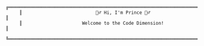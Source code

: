          ╔══════════════════════════════════════════════════════════════════════════════╗
         ║                           🙋‍♂️ Hi, I'm Prince 🙋‍♂️                              ║
         ║                      Welcome to the Code Dimension!                          ║
         ╚══════════════════════════════════════════════════════════════════════════════╝

